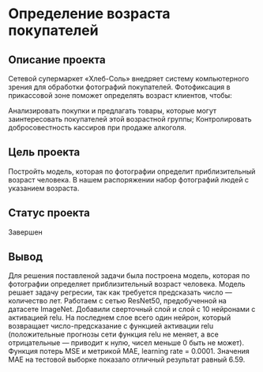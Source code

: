 # Определение возраста покупателей
## Описание проекта

Сетевой супермаркет «Хлеб-Соль» внедряет систему компьютерного зрения для обработки фотографий покупателей. Фотофиксация в прикассовой зоне поможет определять возраст клиентов, чтобы:

Анализировать покупки и предлагать товары, которые могут заинтересовать покупателей этой возрастной группы;
Контролировать добросовестность кассиров при продаже алкоголя.

## Цель проекта

Постройть модель, которая по фотографии определит приблизительный возраст человека. В нашем распоряжении набор фотографий людей с указанием возраста.

## Статус проекта
Завершен

## Вывод
Для решения поставленой задачи была построена модель, которая по фотографии определяет приблизительный возраст человека. Модель решает задачу регресии, так как требуется предсказать число — количество лет. Работаем с сетью ResNet50, предобученной на датасете ImageNet. Добавили сверточный слой и слой с 10 нейронами с активацией relu. На последнем слое всего один нейрон, который возвращает число-предсказание с функцией активации relu (положительные прогнозы сети функция relu не меняет, а все отрицательные — приводит к нулю, чисел меньше 0 быть не может). Функция потерь MSE и метрикой MAE, learning rate = 0.0001. Значения MAE на тестовой выборке показало отличный результат равный 6.59.
